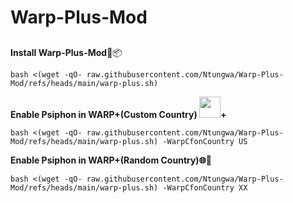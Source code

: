 # Warp-Plus-Mod
##

**Install Warp-Plus-Mod**:dvd::package:

```
bash <(wget -qO- raw.githubusercontent.com/Ntungwa/Warp-Plus-Mod/refs/heads/main/warp-plus.sh)
```

**Enable Psiphon in WARP+(Custom Country) <img src="https://raw.githubusercontent.com/GFW4Fun/x-ui-pro/master/media/cdnon.png" width="34">+<img src="https://raw.githubusercontent.com/GFW4Fun/x-ui-pro/master/media/psiphon.gif" width="15">**
```
bash <(wget -qO- raw.githubusercontent.com/Ntungwa/Warp-Plus-Mod/refs/heads/main/warp-plus.sh) -WarpCfonCountry US
```

**Enable Psiphon in WARP+(Random Country)🌐🎲**
```
bash <(wget -qO- raw.githubusercontent.com/Ntungwa/Warp-Plus-Mod/refs/heads/main/warp-plus.sh) -WarpCfonCountry XX
```
